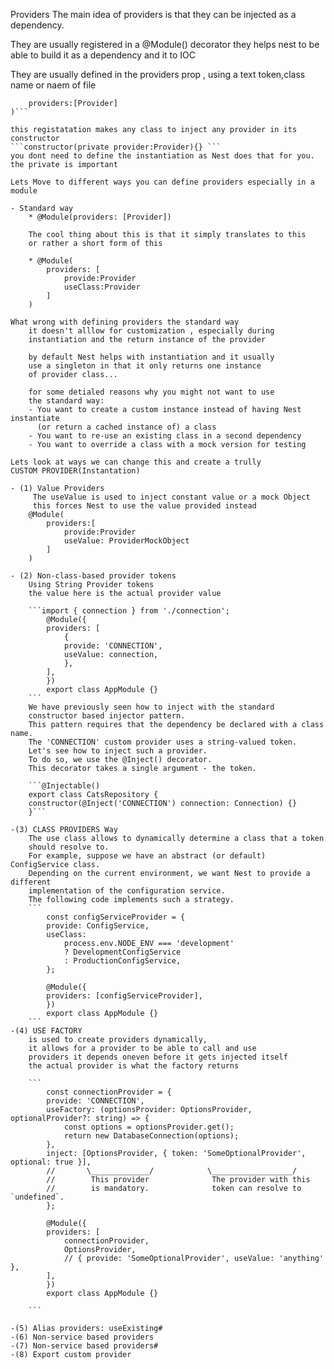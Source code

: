 Providers 
The main idea of providers is that they can be injected as a dependency.

They are usually registered in a @Module() decorator 
they helps nest to be able to build it as a dependency and it to IOC 

They are usually defined in the providers prop , 
using a text token,class name or naem of file
```@Module(
    providers:[Provider]
)```

this registatation makes any class to inject any provider in its constructor
```constructor(private provider:Provider){} ```
you dont need to define the instantiation as Nest does that for you.
the private is important

Lets Move to different ways you can define providers especially in a module

- Standard way
    * @Module(providers: [Provider])

    The cool thing about this is that it simply translates to this 
    or rather a short form of this

    * @Module(
        providers: [
            provide:Provider
            useClass:Provider
        ]
    )

What wrong with defining providers the standard way 
    it doesn't alllow for customization , especially during 
    instantiation and the return instance of the provider

    by default Nest helps with instantiation and it usually
    use a singleton in that it only returns one instance
    of provider class...

    for some detialed reasons why you might not want to use
    the standard way:
    - You want to create a custom instance instead of having Nest instantiate 
      (or return a cached instance of) a class
    - You want to re-use an existing class in a second dependency
    - You want to override a class with a mock version for testing

Lets look at ways we can change this and create a trully 
CUSTOM PROVIDER(Instantation)

- (1) Value Providers
     The useValue is used to inject constant value or a mock Object 
     this forces Nest to use the value provided instead
    @Module(
        providers:[
            provide:Provider
            useValue: ProviderMockObject
        ]
    )

- (2) Non-class-based provider tokens
    Using String Provider tokens
    the value here is the actual provider value

    ```import { connection } from './connection';
        @Module({
        providers: [
            {
            provide: 'CONNECTION',
            useValue: connection,
            },
        ],
        })
        export class AppModule {}
    ```
    We have previously seen how to inject with the standard
    constructor based injector pattern. 
    This pattern requires that the dependency be declared with a class name.
    The 'CONNECTION' custom provider uses a string-valued token. 
    Let's see how to inject such a provider. 
    To do so, we use the @Inject() decorator. 
    This decorator takes a single argument - the token.

    ```@Injectable()
    export class CatsRepository {
    constructor(@Inject('CONNECTION') connection: Connection) {}
    }```

-(3) CLASS PROVIDERS Way
    The use class allows to dynamically determine a class that a token
    should resolve to.
    For example, suppose we have an abstract (or default) ConfigService class. 
    Depending on the current environment, we want Nest to provide a different 
    implementation of the configuration service. 
    The following code implements such a strategy.
    ```
        const configServiceProvider = {
        provide: ConfigService,
        useClass:
            process.env.NODE_ENV === 'development'
            ? DevelopmentConfigService
            : ProductionConfigService,
        };

        @Module({
        providers: [configServiceProvider],
        })
        export class AppModule {}
    ```
-(4) USE FACTORY
    is used to create providers dynamically,
    it allows for a provider to be able to call and use
    providers it depends oneven before it gets injected itself
    the actual provider is what the factory returns 

    ```
        const connectionProvider = {
        provide: 'CONNECTION',
        useFactory: (optionsProvider: OptionsProvider, optionalProvider?: string) => {
            const options = optionsProvider.get();
            return new DatabaseConnection(options);
        },
        inject: [OptionsProvider, { token: 'SomeOptionalProvider', optional: true }],
        //       \_____________/            \__________________/
        //        This provider              The provider with this
        //        is mandatory.              token can resolve to `undefined`.
        };

        @Module({
        providers: [
            connectionProvider,
            OptionsProvider,
            // { provide: 'SomeOptionalProvider', useValue: 'anything' },
        ],
        })
        export class AppModule {}

    ```

-(5) Alias providers: useExisting# 
-(6) Non-service based providers 
-(7) Non-service based providers#
-(8) Export custom provider











